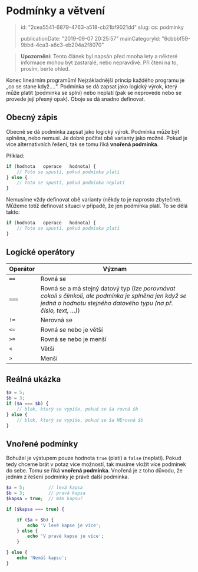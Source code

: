 Podmínky a větvení
==================

> id: "2cea5541-6879-4763-a518-cb21bf9021dd"
> slug:
> 	cs: podminky
> 
> publicationDate: "2019-09-07 20:25:57"
> mainCategoryId: "6cbbbf59-9bbd-4ca3-a6c3-eb204a2f8070"

> **Upozornění:** Tento článek byl napsán před mnoha lety a některé informace mohou být zastaralé, nebo nepravdivé. Při čtení na to, prosím, berte ohled.

Konec lineárním programům! Nejzákladnější princip každého programu je „co se stane když....“. Podmínka se dá zapsat jako logický výrok, který může platit (podmínka se splní) nebo neplatí (pak se neprovede nebo se provede její přesný opak). Oboje se dá snadno definovat.

Obecný zápis
------------

Obecně se dá podmínka zapsat jako logický výrok. Podmínka může být splněna, nebo nemusí. Je dobré počítat obě varianty jako možné. Pokud je více alternativních řešení, tak se tomu říká **vnořená podmínka**.

Příklad:

```php
if (hodnota   operace   hodnota) {
	// Toto se spustí, pokud podmínka platí
} else {
	// Toto se spustí, pokud podmínka neplatí
}
```

Nemusíme vždy definovat obě varianty (někdy to je naprosto zbytečné). Můžeme totiž definovat situaci v případě, že jen podmínka platí. To se dělá takto:

```php
if (hodnota   operace   hodnota) {
	// Toto se spustí, pokud podmínka platí
}
```

Logické operátory
--------------------------

| Operátor | Význam
|----------|---------
| `==`     | Rovná se
| `===`    | Rovná se a má stejný datový typ (*lze porovnávat cokoli s čímkoli, ale podmínka je splněna jen když se jedná o hodnotu stejného datového typu (na př. číslo, text, …)*)
| `!=`     | Nerovná se
| `<=`     | Rovná se nebo je větší
| `>=`     | Rovná se nebo je menší
| `<`      | Větší
| `>`      | Menší

Reálná ukázka
--------------------------

```php
$a = 5;
$b = 3;
if ($a === $b) {
	// blok, který se vypíše, pokud se $a rovná $b
} else {
	// blok, který se vypíše, pokud se $a NErovná $b
}
```

Vnořené podmínky
--------------------------

Bohužel je výstupem pouze hodnota `true` (platí) a `false` (neplatí). Pokud tedy chceme brát v potaz více možností, tak musíme vložit více podmínek do sebe. Tomu se říká **vnořená podmínka**. Vnořená je z toho důvodu, že jedním z řešení podmínky je právě další podmínka.

```php
$a = 5;         // levá kapsa
$b = 3;         // pravá kapsa
$kapsa = true;  // mám kapsu?

if ($kapsa === true) {

	if ($a > $b) {
		echo 'V levé kapse je více';
	} else {
		echo 'V pravé kapse je více';
	}

} else {
	echo 'Nemáš kapsu';
}
```
